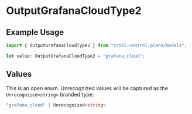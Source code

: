 # OutputGrafanaCloudType2

## Example Usage

```typescript
import { OutputGrafanaCloudType2 } from "cribl-control-plane/models";

let value: OutputGrafanaCloudType2 = "grafana_cloud";
```

## Values

This is an open enum. Unrecognized values will be captured as the `Unrecognized<string>` branded type.

```typescript
"grafana_cloud" | Unrecognized<string>
```